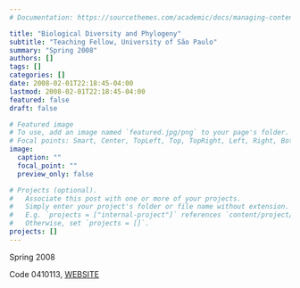 ```yaml
---
# Documentation: https://sourcethemes.com/academic/docs/managing-content/

title: "Biological Diversity and Phylogeny"
subtitle: "Teaching Fellow, University of São Paulo"
summary: "Spring 2008"
authors: []
tags: []
categories: []
date: 2008-02-01T22:18:45-04:00
lastmod: 2008-02-01T22:18:45-04:00
featured: false
draft: false

# Featured image
# To use, add an image named `featured.jpg/png` to your page's folder.
# Focal points: Smart, Center, TopLeft, Top, TopRight, Left, Right, BottomLeft, Bottom, BottomRight.
image:
  caption: ""
  focal_point: ""
  preview_only: false

# Projects (optional).
#   Associate this post with one or more of your projects.
#   Simply enter your project's folder or file name without extension.
#   E.g. `projects = ["internal-project"]` references `content/project/deep-learning/index.md`.
#   Otherwise, set `projects = []`.
projects: []
---
```


Spring 2008

Code 0410113, [WEBSITE](http://www.ib.usp.br/inter/0410113)
